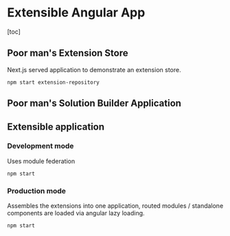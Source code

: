 # Extensible Angular App

[toc]
## Poor man's Extension Store

Next.js served application to demonstrate an extension store. 

```
npm start extension-repository
```

## Poor man's Solution Builder Application 

## Extensible application

### Development mode

Uses module federation

```
npm start
```

### Production mode

Assembles the extensions into one application, routed modules / standalone components are loaded via angular lazy loading.

```
npm start
```

